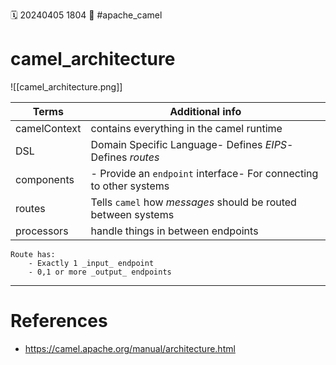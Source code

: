 🗓️ 20240405 1804
📎 #apache_camel

# camel_architecture

![[camel_architecture.png]]

| Terms        | Additional info                                                    |
| ------------ | ------------------------------------------------------------------ |
| camelContext | contains everything in the camel runtime                           |
| DSL          | Domain Specific Language- Defines _EIPS_- Defines _routes_         |
| components   | - Provide an `endpoint` interface- For connecting to other systems |
| routes       | Tells `camel` how _messages_ should be routed between systems      |
| processors   | handle things in between endpoints                                 |

```ad-important
Route has:
	- Exactly 1 _input_ endpoint
	- 0,1 or more _output_ endpoints
```

---

# References

- https://camel.apache.org/manual/architecture.html
